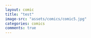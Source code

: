 ```yaml
---
layout: comic
title: "test"
image-src: "assets/comics/comic5.jpg"
categories: comics
comments: true
---
```

